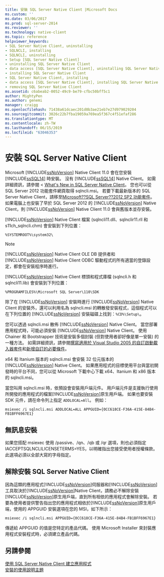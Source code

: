 ```yaml
---
title: 安裝 SQL Server Native Client |Microsoft Docs
ms.custom: ''
ms.date: 03/06/2017
ms.prod: sql-server-2014
ms.reviewer: ''
ms.technology: native-client
ms.topic: reference
helpviewer_keywords:
- SQL Server Native Client, uninstalling
- SQLNCLI, installing
- SQLNCLI, uninstalling
- Setup [SQL Server Native Client]
- uninstalling SQL Server Native Client
- data access [SQL Server Native Client], uninstalling SQL Server Native Client
- installing SQL Server Native Client
- SQL Server Native Client, installing
- data access [SQL Server Native Client], installing SQL Server Native Client
- removing SQL Server Native Client
ms.assetid: c6abeab2-0052-49c9-be79-cfbc50bff5c1
author: MightyPen
ms.author: genemi
manager: craigg
ms.openlocfilehash: 71438a61dcaec201d0b3ae21eb7e27d979029204
ms.sourcegitcommit: 3026c22b7fba19059a769ea5f367c4f51efaf286
ms.translationtype: MT
ms.contentlocale: zh-TW
ms.lasthandoff: 06/15/2019
ms.locfileid: "63046353"
---
```

# <a name="installing-sql-server-native-client"></a>安裝 SQL Server Native Client
  Microsoft [!INCLUDE[ssNoVersion](../../../includes/ssnoversion-md.md)] Native Client 11.0 會在您安裝 [!INCLUDE[ssSQL14](../../../includes/sssql14-md.md)] 時安裝。 沒有 [!INCLUDE[ssSQL14](../../../includes/sssql14-md.md)] Native Client。 如需詳細資訊，請參閱 < [What's New in SQL Server Native Client](../sql-server-native-client.md)。 您也可以從 SQL Server 2012 功能套件網頁取得 sqlncli.msi。 若要下載最新版本的 SQL Server Native Client，請移至[Microsoft??SQL Server??2012 SP2 功能套件](https://www.microsoft.com/en-us/download/details.aspx?id=43339)。 如果電腦上也安裝了早於 SQL Server 2012 的 [!INCLUDE[ssNoVersion](../../../includes/ssnoversion-md.md)] Native Client，則 [!INCLUDE[ssNoVersion](../../../includes/ssnoversion-md.md)] Native Client 11.0 會與舊版本並存安裝。  
  
 [!INCLUDE[ssNoVersion](../../../includes/ssnoversion-md.md)] Native Client 檔案 (sqlncli11.dll、sqlnclir11.rll 和 s11ch_sqlncli.chm) 會安裝到下列位置：  
  
 `%SYSTEMROOT%\system32\`  
  
> [!NOTE]  
>  [!INCLUDE[ssNoVersion](../../../includes/ssnoversion-md.md)] Native Client OLE DB 提供者和 [!INCLUDE[ssNoVersion](../../../includes/ssnoversion-md.md)] Native Client ODBC 驅動程式的所有適當的登錄設定，都會在安裝程序時進行。  
  
 [!INCLUDE[ssNoVersion](../../../includes/ssnoversion-md.md)] Native Client 標頭和程式庫檔 (sqlncli.h 和 sqlncli11.lib) 會安裝到下列位置：  
  
 `%PROGRAMFILES%\Microsoft SQL Server\110\SDK`  
  
 除了在 [!INCLUDE[ssNoVersion](../../../includes/ssnoversion-md.md)] 安裝時進行 [!INCLUDE[ssNoVersion](../../../includes/ssnoversion-md.md)] Native Client 的安裝外，還可以利用名為 sqlncli.msi 的轉散發安裝程式，這個程式可以在下列位置的 [!INCLUDE[ssNoVersion](../../../includes/ssnoversion-md.md)] 安裝磁碟上找到：`%CD%\Setup\`。  
  
 您可以透過 sqlncli.msi 散佈 [!INCLUDE[ssNoVersion](../../../includes/ssnoversion-md.md)] Native Client。 當您部署應用程式時，可能必須安裝 [!INCLUDE[ssNoVersion](../../../includes/ssnoversion-md.md)] Native Client。 使用 Chainer 和 Bootstrapper 技術是安裝多個封裝 (但對使用者卻好像是單一安裝) 的一種方法。 如需詳細資訊，請參閱[撰寫適用於 Visual Studio 2005 的自訂啟動載入器套件](https://go.microsoft.com/fwlink/?LinkId=115667)和[新增自訂的必要條件](https://go.microsoft.com/fwlink/?LinkId=115668)。  
  
 x64 和 Itanium 版本的 sqlncli.msi 會安裝 32 位元版本的 [!INCLUDE[ssNoVersion](../../../includes/ssnoversion-md.md)] Native Client。 如果應用程式的目標使用平台與當初開發時的平台不同，您可以從 Microsoft 下載中心下載 x64、Itanium 和 x86 版本的 sqlncli.msi。  
  
 當您叫用 sqlncli.msi 時，依預設會安裝用戶端元件。 用戶端元件是支援執行使用所開發的應用程式的檔案[!INCLUDE[ssNoVersion](../../../includes/ssnoversion-md.md)]原生用戶端。 如果也要安裝 SDK 元件，請在命令列上指定 `ADDLOCAL=All`。 例如：  
  
 `msiexec /i sqlncli.msi ADDLOCAL=ALL APPGUID={0CC618CE-F36A-415E-84B4-FB1BFF6967E1}`  
  
## <a name="silent-install"></a>無訊息安裝  
 如果您搭配 msiexec 使用 /passive、/qn、/qb 或 /qr 選項，則也必須指定 IACCEPTSQLNCLILICENSETERMS=YES，以明確指出您接受使用者授權條款。 此選項必須以全部大寫的字母指定。  
  
## <a name="uninstalling-sql-server-native-client"></a>解除安裝 SQL Server Native Client  
 因為這類的應用程式[!INCLUDE[ssNoVersion](../../../includes/ssnoversion-md.md)]伺服器和[!INCLUDE[ssNoVersion](../../../includes/ssnoversion-md.md)]工具取決於[!INCLUDE[ssNoVersion](../../../includes/ssnoversion-md.md)]Native Client，請務必不解除安裝[!INCLUDE[ssNoVersion](../../../includes/ssnoversion-md.md)]原生用戶端，直到所有相依的應用程式會解除安裝。 若要為使用者提供警告指出您的應用程式相依於[!INCLUDE[ssNoVersion](../../../includes/ssnoversion-md.md)]原生用戶端，使用的 APPGUID 安裝選項在您的 MSI，如下所示：  
  
 `msiexec /i sqlncli.msi APPGUID={0CC618CE-F36A-415E-84B4-FB1BFF6967E1}`  
  
 傳遞給 APPGUID 的值是您特定的產品代碼。 使用 Microsoft Installer 來封裝應用程式安裝程式時，必須建立產品代碼。  
  
## <a name="see-also"></a>另請參閱  
 [使用 SQL Server Native Client 建立應用程式](installing-sql-server-native-client.md)   
 [安裝的使用說明主題](../../../sql-server/install/installation-how-to-topics.md)  
  
  
